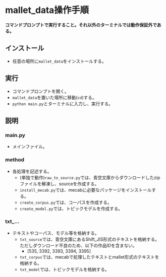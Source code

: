 # mallet_data操作手順
**コマンドプロンプトで実行すること。それ以外のターミナルでは動作保証外である。**


## インストール
- 任意の場所に`mallet_data`をインストールする。


## 実行
- コマンドプロンプトを開く。
- `mallet_data`を置いた場所に移動(`cd`)する。
- `python main.py`とターミナルに入力し、実行する。


## 説明
### main.py
- メインファイル。

### method
- 各処理を記述する。
  - (単独で動作)`raw_to_source.py`では、青空文庫からダウンロードしたzipファイルを解凍し、sourceを作成する。
  - `install_mecab.py`では、mecabに必要なパッケージをインストールする。
  - `create_corpus.py`では、コーパスを作成する。
  - `create_model.py`では、トピックモデルを作成する。

### txt_...
- テキストやコーパス、モデル等を格納する。
  - `txt_source`では、青空文庫にあるShift_JIS形式のテキストを格納する。ただしダウンロード不良のため、以下の作品IDを含まない。
    - [535, 3392, 3393, 3394, 3395]
  - `txt_corpus`では、mecabで処理したテキストとmallet形式のテキストを格納する。
  - `txt_model`では、トピックモデルを格納する。